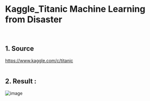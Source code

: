 # Kaggle_Titanic Machine Learning from Disaster
<br>

## 1. Source
https://www.kaggle.com/c/titanic
<br><br>

## 2. Result :
![image](https://user-images.githubusercontent.com/78076900/123503077-87148800-d68b-11eb-9426-4ad4001fd7c0.png)

